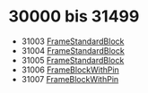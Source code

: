 # 30000 bis 31499
- 31003 [FrameStandardBlock](Elements/FrameStandardBlock.md)
- 31004 [FrameStandardBlock](Elements/FrameStandardBlock.md)
- 31005 [FrameStandardBlock](Elements/FrameStandardBlock.md)
- 31006 [FrameBlockWithPin](Elements/FrameBlockWithPin.md)
- 31007 [FrameBlockWithPin](Elements/FrameBlockWithPin.md)
